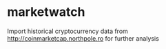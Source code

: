 # marketwatch
Import historical cryptocurrency data from http://coinmarketcap.northpole.ro for further analysis
